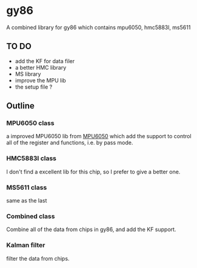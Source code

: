 
# gy86
A combined library for gy86 which contains mpu6050, hmc5883l, ms5611

## TO DO
- add the KF for data filer
- a better HMC library 
- MS library
- improve the MPU lib
- the setup file ?

## Outline
### MPU6050 class 
a improved MPU6050 lib from [MPU6050](https://github.com/Tijndagamer/mpu6050) 
which add the support to control all of the register and functions, i.e. by pass mode. 
### HMC5883l class
I don't find a excellent lib for this chip, so I prefer to give a better one. 
### MS5611 class
same as the last
### Combined class
Combine all of the data from chips in gy86, and add the KF support. 
### Kalman filter
filter the data from chips. 

